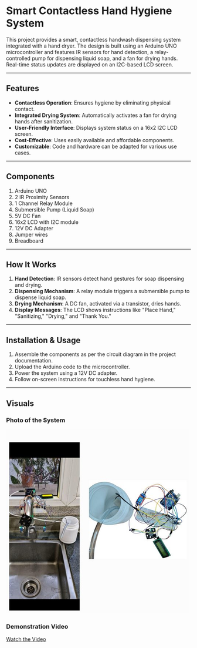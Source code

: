# Smart Contactless Hand Hygiene System

This project provides a smart, contactless handwash dispensing system integrated with a hand dryer. The design is built using an Arduino UNO microcontroller and features IR sensors for hand detection, a relay-controlled pump for dispensing liquid soap, and a fan for drying hands. Real-time status updates are displayed on an I2C-based LCD screen.

---

## Features
- **Contactless Operation**: Ensures hygiene by eliminating physical contact.
- **Integrated Drying System**: Automatically activates a fan for drying hands after sanitization.
- **User-Friendly Interface**: Displays system status on a 16x2 I2C LCD screen.
- **Cost-Effective**: Uses easily available and affordable components.
- **Customizable**: Code and hardware can be adapted for various use cases.

---

## Components
1. Arduino UNO
2. 2 IR Proximity Sensors
3. 1 Channel Relay Module
4. Submersible Pump (Liquid Soap)
5. 5V DC Fan
6. 16x2 LCD with I2C module
7. 12V DC Adapter
8. Jumper wires
9. Breadboard

---

## How It Works
1. **Hand Detection**: IR sensors detect hand gestures for soap dispensing and drying.
2. **Dispensing Mechanism**: A relay module triggers a submersible pump to dispense liquid soap.
3. **Drying Mechanism**: A DC fan, activated via a transistor, dries hands.
4. **Display Messages**: The LCD shows instructions like "Place Hand," "Sanitizing," "Drying," and "Thank You."

---

## Installation & Usage
1. Assemble the components as per the circuit diagram in the project documentation.
2. Upload the Arduino code to the microcontroller.
3. Power the system using a 12V DC adapter.
4. Follow on-screen instructions for touchless hand hygiene.

---

## Visuals
### Photo of the System
![System Photo](Visuals/image.jpg)

### Demonstration Video
[Watch the Video](Visuals/video.mp4)
